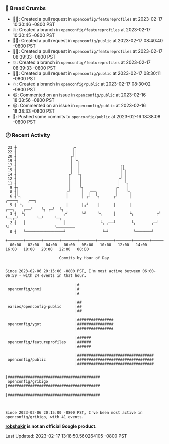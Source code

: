### 🍞 Bread Crumbs

 * ✍🏼: Created a pull request in `openconfig/featureprofiles` at 2023-02-17 10:30:46 -0800 PST
 * 💥: Created a branch in `openconfig/featureprofiles` at 2023-02-17 10:30:45 -0800 PST
 * ✍🏼: Created a pull request in `openconfig/public` at 2023-02-17 08:40:40 -0800 PST
 * ✍🏼: Created a pull request in `openconfig/featureprofiles` at 2023-02-17 08:39:33 -0800 PST
 * 💥: Created a branch in `openconfig/featureprofiles` at 2023-02-17 08:39:33 -0800 PST
 * ✍🏼: Created a pull request in `openconfig/public` at 2023-02-17 08:30:11 -0800 PST
 * 💥: Created a branch in `openconfig/public` at 2023-02-17 08:30:02 -0800 PST
 * 😃: Commented on an issue in `openconfig/public` at 2023-02-16 18:38:56 -0800 PST
 * 😃: Commented on an issue in `openconfig/public` at 2023-02-16 18:38:33 -0800 PST
 * 🚢: Pushed some commits to `openconfig/public` at 2023-02-16 18:38:08 -0800 PST

### 🕘 Recent Activity
```
 23 ┼                         ╭╮
 22 ┤                         ││
 20 ┤                        ╭╯│
 19 ┤                        │ ╰╮
 17 ┤                        │  │                  ╭╮
 15 ┤                        │  │                  │╰╮
 14 ┤                       ╭╯  ╰╮                 │ │
 12 ┤                       │    │                ╭╯ │
 11 ┤                       │    │                │  ╰╮
  9 ┼╮                      │    ╰╮              ╭╯   │
  8 ┤│                     ╭╯     │  ╭──╮        │    ╰╮
  6 ┤╰╮                    │      │ ╭╯  ╰╮      ╭╯     │                       ╭────╮    ╭──╮
  5 ┤ ╰╮                   │      │╭╯    │      │      │            ╭──╮    ╭──╯    ╰╮ ╭─╯  ╰╮
  3 ┤  ╰╮                 ╭╯      ╰╯     ╰╮     │      ╰╮          ╭╯  ╰─╮╭─╯        ╰─╯     ╰─╮
  2 ┤   │                 │               ╰╮ ╭──╯       ╰╮       ╭─╯     ╰╯                    ╰────────
  0 ┤   ╰─────────────────╯                ╰─╯           ╰───────╯
    +───────+───────+───────+───────+───────+───────+───────+───────+───────+───────+───────+───────+────
  00:00   02:00   04:00   06:00   08:00   10:00   12:00   14:00   16:00   18:00   20:00   22:00   00:00   

						Commits by Hour of Day


Since 2023-02-06 20:15:00 -0800 PST, I'm most active between 06:00-06:59 - with 24 events in that hour.

```



```
                               |#
 openconfig/gnmi               |#
                               |#

                               |##
 earies/openconfig-public      |##
                               |##

                               |################
 openconfig/ygot               |################
                               |################

                               |######
 openconfig/featureprofiles    |######
                               |######

                               |##################################
 openconfig/public             |##################################
                               |##################################

                               |#########################################
 openconfig/gribigo            |#########################################
                               |#########################################



Since 2023-02-06 20:15:00 -0800 PST, I've been most active in openconfig/gribigo, with 41 events.

```
**[robshakir](mailto:robjs@google.com) is not an official Google product.**  


Last Updated: 2023-02-17 13:18:50.560264105 -0800 PST
